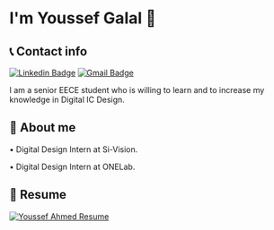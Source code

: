 # I'm Youssef Galal 👋
## 📞 Contact info 
[![Linkedin Badge](https://img.shields.io/badge/-youssefgalal-blue?style=flat-square&logo=Linkedin&logoColor=white&link=https://www.linkedin.com/in/youssefgalal/)](https://www.linkedin.com/in/youssefgalal/)
[![Gmail Badge](https://img.shields.io/badge/-youssefagalal8@gmail.com-c14438?style=flat-square&logo=Gmail&logoColor=white&link=mailto:youssefagalal8@gmail.com)](mailto:youssefagalal8@gmail.com)


I am a senior EECE student who is willing to learn and to increase my knowledge in Digital IC Design.

## 👀 About me
 • Digital Design Intern at Si-Vision.

 • Digital Design Intern at ONELab.

## 📄 Resume

<a href="https://bit.ly/youssef-galal-resume" type="application/pdf" rel="nofollow">
   <img src="https://i.imgur.com/puWERvu.png" alt="Youssef Ahmed Resume" data-canonical-src="https://i.imgur.com/puWERvu.png" style="max-width:50%;">

</a>

